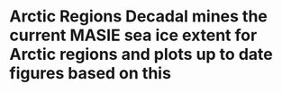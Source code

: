 # Arctic Regions Decadal mines the current MASIE sea ice extent for Arctic regions and plots up to date figures based on this
